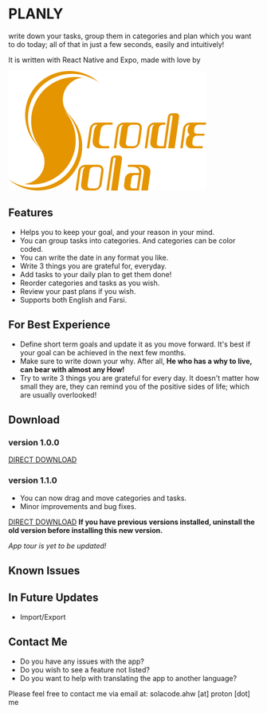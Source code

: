 # PLANLY
write down your tasks, group them in categories and plan which you want to do today; all of that in just a few seconds, easily and intuitively!

It is written with React Native and Expo, made with love by

![SolaCode](/assets/graphics/logo.png)

## Features
* Helps you to keep your goal, and your reason in your mind.
* You can group tasks into categories. And categories can be color coded.
* You can write the date in any format you like.
* Write 3 things you are grateful for, everyday.
* Add tasks to your daily plan to get them done!
* Reorder categories and tasks as you wish.
* Review your past plans if you wish.
* Supports both English and Farsi.

## For Best Experience
* Define short term goals and update it as you move forward. It's best if your goal can be achieved in the next few months.
* Make sure to write down your why. After all, **He who has a why to live, can bear with almost any How!**
* Try to write 3 things you are grateful for every day. It doesn't matter how small they are, they can remind you of the positive sides of life; which are usually overlooked!

## Download
### version 1.0.0
[DIRECT DOWNLOAD](https://drive.proton.me/urls/H7EV9291ER#jo59xU9LMZbr)
### version 1.1.0
* You can now drag and move categories and tasks.
* Minor improvements and bug fixes.

[DIRECT DOWNLOAD](https://drive.proton.me/urls/053E35C754#lyX4vysSKk83) 
__If you have previous versions installed, uninstall the old version before installing this new version.__

_App tour is yet to be updated!_

## Known Issues

## In Future Updates
* Import/Export

## Contact Me
* Do you have any issues with the app?
* Do you wish to see a feature not listed?
* Do you want to help with translating the app to another language?

Please feel free to contact me via email at: solacode.ahw [at] proton [dot] me
